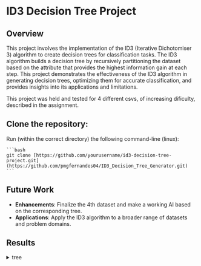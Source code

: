 # ID3 Decision Tree Project

## Overview

This project involves the implementation of the ID3 (Iterative Dichotomiser 3) algorithm to create decision trees for classification tasks. The ID3 algorithm builds a decision tree by recursively partitioning the dataset based on the attribute that provides the highest information gain at each step. This project demonstrates the effectiveness of the ID3 algorithm in generating decision trees, optimizing them for accurate classification, and provides insights into its applications and limitations.

This project was held and tested for 4 different csvs, of increasing dificulty, described in the assignment.

## Clone the repository:

Run (within the correct directory) the following command-line (linux):

    ```bash
    git clone [https://github.com/yourusername/id3-decision-tree-project.git](https://github.com/pmgfernandes04/ID3_Decision_Tree_Generator.git)
    ```
## Future Work

- **Enhancements**: Finalize the 4th dataset and make a working AI based on the corresponding tree.
- **Applications**: Apply the ID3 algorithm to a broader range of datasets and problem domains.

## Results

<details><summary>tree</summary>
<p>
    
{
      'Pat': {
            'Some': 'Yes',
            'Full': {
                  'Hun': {
                        'Yes': {
                              'Type': {
                                    'French': 'No',
                                    'Thai': {
                                          'Fri': {
                                                'No': 'No',
                                                'Yes': 'Yes'
                                          }
                                    },
                                    'Burger': 'Yes',
                                    'Italian': 'No'
                              }
                        },
                        'No': 'No'
                  }
            },
            'None': 'No'
      }
}
<p>
</details>
